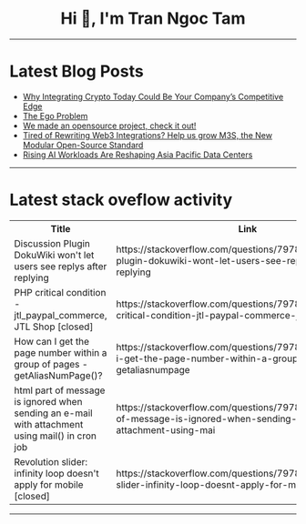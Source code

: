 <h1 align="center">Hi 👋, I'm Tran Ngoc Tam</h1>

---

# Latest Blog Posts 
<!-- BLOG-POST-LIST:START -->
- [Why Integrating Crypto Today Could Be Your Company’s Competitive Edge](https://dev.to/alexnav/why-integrating-crypto-today-could-be-your-companys-competitive-edge-1n3l)
- [The Ego Problem](https://dev.to/rawveg/the-ego-problem-2jin)
- [We made an opensource project, check it out!](https://dev.to/gunner_andersen_36e65c71e/we-made-an-opensource-project-check-it-out-3moc)
- [Tired of Rewriting Web3 Integrations? Help us grow M3S, the New Modular Open-Source Standard](https://dev.to/gunner_andersen_36e65c71e/tired-of-rewriting-web3-integrations-help-us-grow-m3s-the-new-modular-open-source-standard-bkj)
- [Rising AI Workloads Are Reshaping Asia Pacific Data Centers](https://dev.to/michael_keller_9d83ef0ce5/rising-ai-workloads-are-reshaping-asia-pacific-data-centers-48km)
<!-- BLOG-POST-LIST:END -->

---

# Latest stack oveflow activity
<table>
  <tr><th>Title</th><th>Link</th></tr>
  <!-- STACKOVERFLOW:START --><tr><td>Discussion Plugin DokuWiki won&#39;t let users see replys after replying</td><td>https://stackoverflow.com/questions/79781504/discussion-plugin-dokuwiki-wont-let-users-see-replys-after-replying</td></tr><tr><td>PHP critical condition - jtl_paypal_commerce, JTL Shop [closed]</td><td>https://stackoverflow.com/questions/79781431/php-critical-condition-jtl-paypal-commerce-jtl-shop</td></tr><tr><td>How can I get the page number within a group of pages - getAliasNumPage&lpar;&rpar;?</td><td>https://stackoverflow.com/questions/79781426/how-can-i-get-the-page-number-within-a-group-of-pages-getaliasnumpage</td></tr><tr><td>html part of message is ignored when sending an e-mail with attachment using mail&lpar;&rpar; in cron job</td><td>https://stackoverflow.com/questions/79781374/html-part-of-message-is-ignored-when-sending-an-e-mail-with-attachment-using-mai</td></tr><tr><td>Revolution slider: infinity loop doesn&#39;t apply for mobile [closed]</td><td>https://stackoverflow.com/questions/79781143/revolution-slider-infinity-loop-doesnt-apply-for-mobile</td></tr><!-- STACKOVERFLOW:END -->
</table>

---


